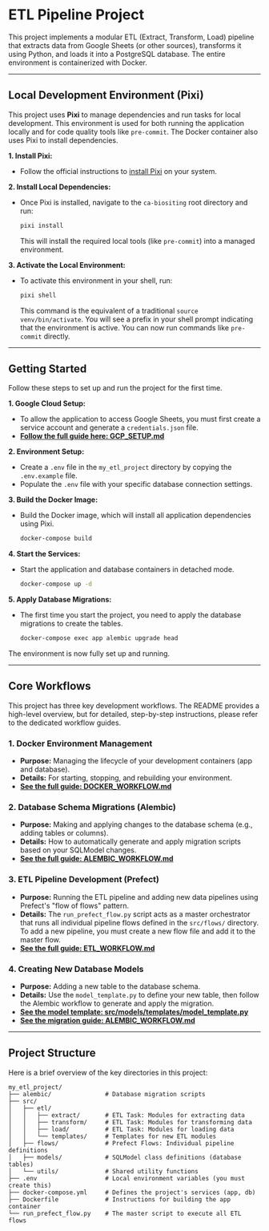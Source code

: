 # ETL Pipeline Project

This project implements a modular ETL (Extract, Transform, Load) pipeline that
extracts data from Google Sheets (or other sources), transforms it using Python,
and loads it into a PostgreSQL database. The entire environment is containerized
with Docker.

---

## Local Development Environment (Pixi)

This project uses **Pixi** to manage dependencies and run tasks for local
development. This environment is used for both running the application locally
and for code quality tools like `pre-commit`. The Docker container also uses
Pixi to install dependencies.

**1. Install Pixi:**

- Follow the official instructions to
  [install Pixi](https://pixi.sh/latest/installation/) on your system.

**2. Install Local Dependencies:**

- Once Pixi is installed, navigate to the `ca-biositing` root directory and run:

  ```bash
  pixi install
  ```

  This will install the required local tools (like `pre-commit`) into a managed
  environment.

**3. Activate the Local Environment:**

- To activate this environment in your shell, run:

  ```bash
  pixi shell
  ```

  This command is the equivalent of a traditional `source venv/bin/activate`.
  You will see a prefix in your shell prompt indicating that the environment is
  active. You can now run commands like `pre-commit` directly.

---

## Getting Started

Follow these steps to set up and run the project for the first time.

**1. Google Cloud Setup:**

- To allow the application to access Google Sheets, you must first create a
  service account and generate a `credentials.json` file.
- **[Follow the full guide here: GCP_SETUP.md](./GCP_SETUP.md)**

**2. Environment Setup:**

- Create a `.env` file in the `my_etl_project` directory by copying the
  `.env.example` file.
- Populate the `.env` file with your specific database connection settings.

**3. Build the Docker Image:**

- Build the Docker image, which will install all application dependencies using
  Pixi.

  ```bash
  docker-compose build
  ```

**4. Start the Services:**

- Start the application and database containers in detached mode.

  ```bash
  docker-compose up -d
  ```

**5. Apply Database Migrations:**

- The first time you start the project, you need to apply the database
  migrations to create the tables.

  ```bash
  docker-compose exec app alembic upgrade head
  ```

The environment is now fully set up and running.

---

## Core Workflows

This project has three key development workflows. The README provides a
high-level overview, but for detailed, step-by-step instructions, please refer
to the dedicated workflow guides.

### 1. Docker Environment Management

- **Purpose:** Managing the lifecycle of your development containers (app and
  database).
- **Details:** For starting, stopping, and rebuilding your environment.
- **[See the full guide: DOCKER_WORKFLOW.md](./DOCKER_WORKFLOW.md)**

### 2. Database Schema Migrations (Alembic)

- **Purpose:** Making and applying changes to the database schema (e.g., adding
  tables or columns).
- **Details:** How to automatically generate and apply migration scripts based
  on your SQLModel changes.
- **[See the full guide: ALEMBIC_WORKFLOW.md](./ALEMBIC_WORKFLOW.md)**

### 3. ETL Pipeline Development (Prefect)

- **Purpose:** Running the ETL pipeline and adding new data pipelines using
  Prefect's "flow of flows" pattern.
- **Details:** The `run_prefect_flow.py` script acts as a master orchestrator
  that runs all individual pipeline flows defined in the `src/flows/` directory.
  To add a new pipeline, you must create a new flow file and add it to the
  master flow.
- **[See the full guide: ETL_WORKFLOW.md](./ETL_WORKFLOW.md)**

### 4. Creating New Database Models

- **Purpose:** Adding a new table to the database schema.
- **Details:** Use the `model_template.py` to define your new table, then follow
  the Alembic workflow to generate and apply the migration.
- **[See the model template: src/models/templates/model_template.py](./src/models/templates/model_template.py)**
- **[See the migration guide: ALEMBIC_WORKFLOW.md](./ALEMBIC_WORKFLOW.md)**

---

## Project Structure

Here is a brief overview of the key directories in this project:

```
my_etl_project/
├── alembic/               # Database migration scripts
├── src/
│   ├── etl/
│   │   ├── extract/       # ETL Task: Modules for extracting data
│   │   ├── transform/     # ETL Task: Modules for transforming data
│   │   ├── load/          # ETL Task: Modules for loading data
│   │   └── templates/     # Templates for new ETL modules
│   ├── flows/             # Prefect Flows: Individual pipeline definitions
│   ├── models/            # SQLModel class definitions (database tables)
│   └── utils/             # Shared utility functions
├── .env                   # Local environment variables (you must create this)
├── docker-compose.yml     # Defines the project's services (app, db)
├── Dockerfile             # Instructions for building the app container
└── run_prefect_flow.py    # The master script to execute all ETL flows
```
